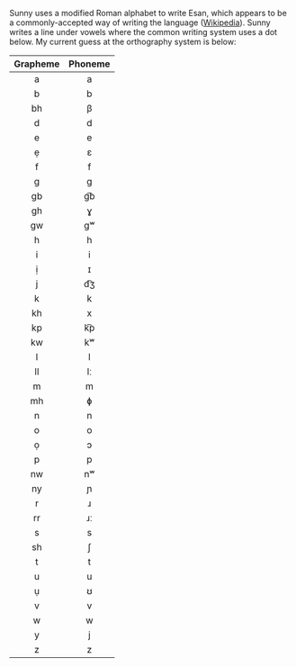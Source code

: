 Sunny uses a modified Roman alphabet to write Esan, which appears to be a commonly-accepted way of writing the language ([Wikipedia][1]). Sunny writes a line under vowels where the common writing system uses a dot below. My current guess at the orthography system is below:

Grapheme | Phoneme
:------: | :-----:
a        | a
b        | b
bh       | β
d        | d
e        | e
ẹ        | ɛ
f        | f
g        | g
gb       | g͡b
gh       | ɣ
gw       | gʷ
h        | h
i        | i
ị        | ɪ
j        | d͡ʒ
k        | k
kh       | x
kp       | k͡p
kw       | kʷ
l        | l
ll       | lː
m        | m
mh       | ɸ
n        | n
o        | o
ọ        | ɔ
p        | p
nw       | nʷ
ny       | ɲ
r        | ɹ
rr       | ɹː
s        | s
sh       | ʃ
t        | t
u        | u
ụ        | ʊ
v        | v
w        | w
y        | j
z        | z

[1]: https://en.wikipedia.org/wiki/Esan_language
